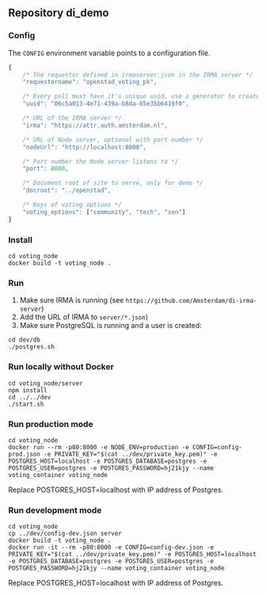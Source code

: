 ## Repository di_demo

### Config

The `CONFIG` environment variable points to a configuration file.

```javascript
{
    /* The requestor defined in irmaserver.json in the IRMA server */
    "requestorname": "openstad_voting_pk",

    /* Every poll must have it's unique uuid, use a generator to create one */
    "uuid": "06c5a013-4e71-439a-b8da-65e35b6419f0",

    /* URL of the IRMA server */
    "irma": "https://attr.auth.amsterdam.nl",

    /* URL of Node server, optional with port number */
    "nodeUrl": "http://localhost:8000",

    /* Port number the Node server listens to */
    "port": 8000,

    /* Document root of site to serve, only for demo */
    "docroot": "../openstad",

    /* Keys of voting options */
    "voting_options": ["community", "tech", "zen"]
}
```

### Install

```shell
cd voting_node
docker build -t voting_node .
```

### Run

1. Make sure IRMA is running (see `https://github.com/Amsterdam/di-irma-server`)
2. Add the URL of IRMA to `server/*.json`)
3. Make sure PostgreSQL is running and a user is created:

```shell
cd dev/db
./postgres.sh
```

### Run locally without Docker

```shell
cd voting_node/server
npm install
cd ../../dev
./start.sh
```

### Run production mode

```shell
cd voting_node
docker run --rm -p80:8000 -e NODE_ENV=production -e CONFIG=config-prod.json -e PRIVATE_KEY="$(cat ../dev/private_key.pem)" -e POSTGRES_HOST=localhost -e POSTGRES_DATABASE=postgres -e POSTGRES_USER=postgres -e POSTGRES_PASSWORD=hj21kjy --name voting_container voting_node
```

Replace POSTGRES_HOST=localhost with IP address of Postgres.

### Run development mode

```shell
cd voting_node
cp ../dev/config-dev.json server
docker build -t voting_node .
docker run -it --rm -p80:8000 -e CONFIG=config-dev.json -e PRIVATE_KEY="$(cat ../dev/private_key.pem)" -e POSTGRES_HOST=localhost -e POSTGRES_DATABASE=postgres -e POSTGRES_USER=postgres -e POSTGRES_PASSWORD=hj21kjy --name voting_container voting_node
```

Replace POSTGRES_HOST=localhost with IP address of Postgres.


